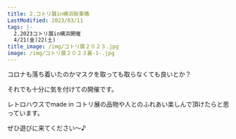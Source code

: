 ```yaml
---
title: 2.コトリ展in横浜阪東橋
LastModified: 2023/03/11
tags: |-
  2.2023コトリ展in横浜開催
  4/21(金)22(土)
title_image: /img/コトリ展２０２３.jpg
image: /img/コトリ展２０２３裏-1-.jpg
---
```

コロナ﻿も落ち着いたのかマスクを取っても取らなくても良いとか？　

それでも﻿十分に気を付けての開催です。

レトロハウスでmade in コトリ展の品物や人とのふれあい楽しんで頂けたらと思っています。

ぜひ﻿遊びに来てください～♪